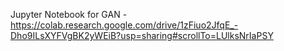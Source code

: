 Jupyter Notebook for GAN - https://colab.research.google.com/drive/1zFiuo2JfqE_-Dho9ILsXYFVgBK2yWEiB?usp=sharing#scrollTo=LUlksNrIaPSY

